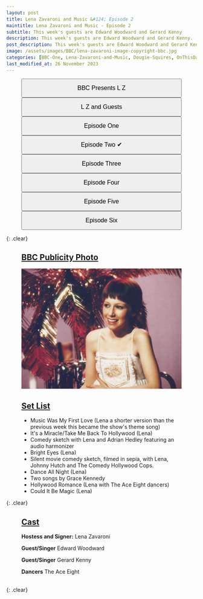 ```yaml
---
layout: post
title: Lena Zavaroni and Music &#124; Episode 2
maintitle: Lena Zavaroni and Music - Episode 2
subtitle: This week's guests are Edward Woodward and Gerard Kenny
description: This week's guests are Edward Woodward and Gerard Kenny.
post_description: This week's guests are Edward Woodward and Gerard Kenny.
image: /assets/images/BBC/lena-zavaroni-image-copyright-bbc.jpg
categories: [BBC-One, Lena-Zavaroni-and-Music, Dougie-Squires, OnThisDay30May]
last_modified_at: 26 November 2023
---
```


<figure class="fig3">
<a href="/1979-04-01-bbc-presents-lena-zavaroni"><button class="width"><big>BBC Presents L Z</big></button></a>
<a href="/1979-04-08-lena-zavaroni-and-guests"><button class="width"><big>L Z and Guests</big></button></a>
<a href="/1979-05-23-lena-zavaroni-and-music"><button class="width"><big>Episode One</big></button></a>
<a href="/1979-06-30-lena-zavaroni-and-music"><button class="width"><big>Episode Two &#x2714;</big></button></a>
<a href="/1979-06-06-lena-zavaroni-and-music"><button class="width"><big>Episode Three</big></button></a>
<a href="/1979-06-13-lena-zavaroni-and-music"><button class="width"><big>Episode Four</big></button></a>
<a href="/1979-06-20-lena-zavaroni-and-music"><button class="width"><big>Episode Five</big></button></a>
<a href="/1979-06-27-lena-zavaroni-and-music"><button class="width"><big>Episode Six</big></button></a>
</figure>

{: .clear}

<figure class="fig1">
<h2 id="infobox1"><a href="#infobox1">BBC Publicity Photo</a></h2>
<img src="/assets/images/BBC/lena-zavaroni-image-copyright-bbc.jpg" class="full-width">
</figure>

<figure class="fig2">
<h2 id="infobox2"><a href="#infobox2">Set List</a></h2>
<ul>
<li>Music Was My First Love (Lena a shorter version than the previous week this became the show's theme song)</li>
<li>It's a Miracle/Take Me Back To Hollywood (Lena)</li>
<li>Comedy sketch with Lena and Adrian Hedley featuring an audio harmonizer</li>
<li>Bright Eyes (Lena)</li>
<li>Silent movie comedy sketch, filmed in sepia, with Lena, Johnny Hutch and The Comedy Hollywood Cops.</li>
<li>Dance All Night (Lena)</li>
<li>Two songs by Grace Kennedy</li>
<li>Hollywood Romance (Lena with The Ace Eight dancers)</li>
<li>Could It Be Magic (Lena)</li>
</ul>
</figure>

{: .clear}

<figure class="fig3">
<h2 id="infobox3"><a href="#infobox3">Cast</a></h2>
<p><strong>Hostess and Signer:</strong> Lena Zavaroni</p>
<p><strong>Guest/Singer</strong> Edward Woodward</p>
<p><strong>Guest/Singer</strong> Gerard Kenny</p>
<p><strong>Dancers</strong> The Ace Eight</p>
</figure>

<br />{: .clear}

<style>
.width {width:24%; height:40px;}
@media (orientation: portrait) {.width {width:100%; height:50px;}}
</style>

